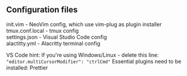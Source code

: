 
## Configuration files

init.vim - NeoVim config, which use vim-plug as plugin installer\
tmux.conf.local - tmux config\
settings.json - Visual Studio Code config\
alactitty.yml - Alacritty terminal config

VS Code hint: If you're using Windows/Linux - delete this line: ``` "editor.multiCursorModifier": "ctrlCmd"```
Essential plugins need to be installed: Prettier

